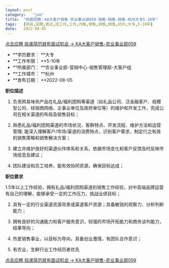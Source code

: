 ```yaml
---
layout:	post
category:	"job"
title:	"网易招聘：KA大客户销售-农业事业部059-销售-销售-销售-杭州大专5-10年"
tags:	[网易,招聘,面试,找工作,工作,内推,销售,销售,销售,杭州,大专,5-10年]
date:	2022-08-05
---
```


[点击应聘 投递简历就有面试机会 ->  KA大客户销售-农业事业部059](http://mobile.bole.netease.com/bole/boleDetail?id=40845&employeeId=346f03c3cda5f04c&key=all)



- **学历要求： **大专
- **工作年限： **5-10年
- **所属部门： **农业事业部-营销中心-销售管理部-大客户组
- **工作城市： **杭州
- **发布日期： **2022-08-05



**职位描述**

1. 负责网易味央产品在礼品/福利团购等渠道（如礼品公司、泛金融客户、规模型公司、经销商网络、企事业单位及政府单位等）的维护和开发工作，完成公司在相关渠道的布局及销售目标；

2. 熟悉礼品/福利团购渠道的市场状况、客群特点、开发流程、维护方法和运营管理; 能深入理解客户/市场/渠道的消费特点，识别客户需求，制定行之有效的销售策略和销售解决方案；

3. 建立并维护良好的渠道伙伴体系和关系，依据市场变化和客户反馈及时反映市场信息及建议；

4. 团队建设和员工培养，能有效协同资源，确保目标达成；



**职位要求**

1.5年以上工作经验，拥有礼品/福利团购渠道的销售工作经验，对中高端品牌运营有自己的理解，能够承受一定的工作压力，挑战业绩目标；

2. 具有一定的行业渠道资源背景或渠道客户资源；具备敏锐的观察力、分析判断能力；

3. 拥有良好的沟通能力和客户服务意识，较强的市场开拓能力和商务谈判能力，结果导向；

4. 热爱销售事业，以目标为导向，具备创业激情，有团队合作意识；

5. 有农业，生鲜行业工作经历者优先





[点击应聘 投递简历就有面试机会 ->  KA大客户销售-农业事业部059](http://mobile.bole.netease.com/bole/boleDetail?id=40845&employeeId=346f03c3cda5f04c&key=all)
